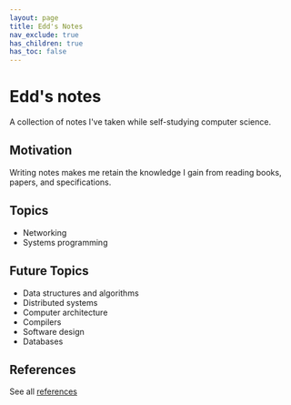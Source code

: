 ```yaml
---
layout: page
title: Edd's Notes
nav_exclude: true
has_children: true
has_toc: false
---
```


# Edd's notes

A collection of notes I've taken while self-studying computer science.

## Motivation

Writing notes makes me retain the knowledge I gain from reading books, papers, and specifications.

## Topics

- Networking
- Systems programming

## Future Topics

- Data structures and algorithms
- Distributed systems
- Computer architecture
- Compilers
- Software design
- Databases

## References

See all [references](/references)
